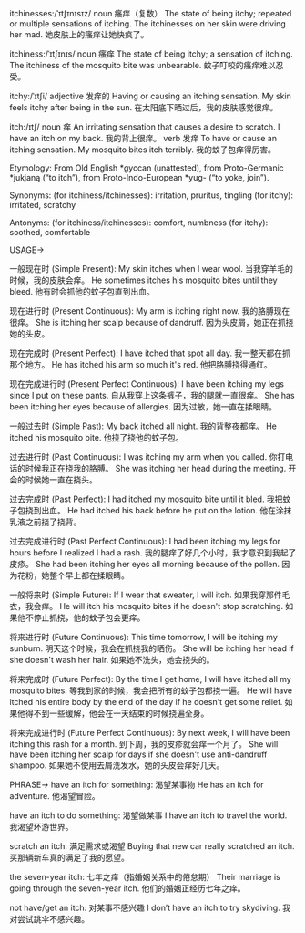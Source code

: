 itchinesses:/ˈɪtʃɪnɪsɪz/
noun
瘙痒（复数）
The state of being itchy; repeated or multiple sensations of itching.
The itchinesses on her skin were driving her mad. 她皮肤上的瘙痒让她快疯了。

itchiness:/ˈɪtʃɪnɪs/
noun
瘙痒
The state of being itchy; a sensation of itching.
The itchiness of the mosquito bite was unbearable. 蚊子叮咬的瘙痒难以忍受。

itchy:/ˈɪtʃi/
adjective
发痒的
Having or causing an itching sensation.
My skin feels itchy after being in the sun.  在太阳底下晒过后，我的皮肤感觉很痒。


itch:/ɪtʃ/
noun
痒
An irritating sensation that causes a desire to scratch.
I have an itch on my back. 我的背上很痒。
verb
发痒
To have or cause an itching sensation.
My mosquito bites itch terribly. 我的蚊子包痒得厉害。


Etymology:
From Old English *gyccan (unattested), from Proto-Germanic *jukjaną (“to itch”), from Proto-Indo-European *yug- (“to yoke, join”).


Synonyms:
(for itchiness/itchinesses):  irritation, pruritus, tingling
(for itchy): irritated, scratchy


Antonyms:
(for itchiness/itchinesses): comfort, numbness
(for itchy): soothed, comfortable



USAGE->

一般现在时 (Simple Present):
My skin itches when I wear wool.  当我穿羊毛的时候，我的皮肤会痒。
He sometimes itches his mosquito bites until they bleed. 他有时会抓他的蚊子包直到出血。


现在进行时 (Present Continuous):
My arm is itching right now. 我的胳膊现在很痒。
She is itching her scalp because of dandruff. 因为头皮屑，她正在抓挠她的头皮。


现在完成时 (Present Perfect):
I have itched that spot all day. 我一整天都在抓那个地方。
He has itched his arm so much it's red. 他把胳膊挠得通红。


现在完成进行时 (Present Perfect Continuous):
I have been itching my legs since I put on these pants.  自从我穿上这条裤子，我的腿就一直很痒。
She has been itching her eyes because of allergies. 因为过敏，她一直在揉眼睛。


一般过去时 (Simple Past):
My back itched all night. 我的背整夜都痒。
He itched his mosquito bite. 他挠了挠他的蚊子包。


过去进行时 (Past Continuous):
I was itching my arm when you called. 你打电话的时候我正在挠我的胳膊。
She was itching her head during the meeting. 开会的时候她一直在挠头。


过去完成时 (Past Perfect):
I had itched my mosquito bite until it bled. 我把蚊子包挠到出血。
He had itched his back before he put on the lotion. 他在涂抹乳液之前挠了挠背。


过去完成进行时 (Past Perfect Continuous):
I had been itching my legs for hours before I realized I had a rash. 我的腿痒了好几个小时，我才意识到我起了皮疹。
She had been itching her eyes all morning because of the pollen. 因为花粉，她整个早上都在揉眼睛。


一般将来时 (Simple Future):
If I wear that sweater, I will itch. 如果我穿那件毛衣，我会痒。
He will itch his mosquito bites if he doesn't stop scratching. 如果他不停止抓挠，他的蚊子包会更痒。


将来进行时 (Future Continuous):
This time tomorrow, I will be itching my sunburn. 明天这个时候，我会在抓挠我的晒伤。
She will be itching her head if she doesn't wash her hair. 如果她不洗头，她会挠头的。


将来完成时 (Future Perfect):
By the time I get home, I will have itched all my mosquito bites. 等我到家的时候，我会把所有的蚊子包都挠一遍。
He will have itched his entire body by the end of the day if he doesn't get some relief. 如果他得不到一些缓解，他会在一天结束的时候挠遍全身。


将来完成进行时 (Future Perfect Continuous):
By next week, I will have been itching this rash for a month. 到下周，我的皮疹就会痒一个月了。
She will have been itching her scalp for days if she doesn't use anti-dandruff shampoo. 如果她不使用去屑洗发水，她的头皮会痒好几天。


PHRASE->
have an itch for something:  渴望某事物
He has an itch for adventure. 他渴望冒险。

have an itch to do something: 渴望做某事
I have an itch to travel the world. 我渴望环游世界。

scratch an itch:  满足需求或渴望
Buying that new car really scratched an itch. 买那辆新车真的满足了我的愿望。

the seven-year itch:  七年之痒（指婚姻关系中的倦怠期）
Their marriage is going through the seven-year itch. 他们的婚姻正经历七年之痒。

not have/get an itch: 对某事不感兴趣
I don’t have an itch to try skydiving. 我对尝试跳伞不感兴趣。

